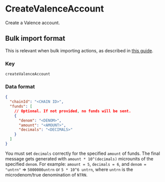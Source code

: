 # CreateValenceAccount

Create a Valence account.

## Bulk import format

This is relevant when bulk importing actions, as described in [this
guide](https://github.com/DA0-DA0/dao-dao-ui/wiki/Bulk-importing-actions).

### Key

`createValenceAccount`

### Data format

```json
{
  "chainId": "<CHAIN ID>",
  "funds": [
    // Optional. If not provided, no funds will be sent.
    {
      "denom": "<DENOM>",
      "amount": "<AMOUNT>",
      "decimals": "<DECIMALS>"
    }
  ]
}
```

You must set `decimals` correctly for the specified `amount` of funds. The final
message gets generated with `amount * 10^(decimals)` microunits of the specified
`denom`. For example: `amount = 5`, `decimals = 6`, and `denom = "untrn"` =>
`5000000untrn` or `5 * 10^6 untrn`, where `untrn` is the microdenom/true
denomination of `NTRN`.
